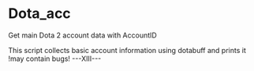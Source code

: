 # Dota_acc
Get main Dota 2 account data with AccountID

This script collects basic account information using dotabuff and prints it
!may contain bugs!
---XIII---
